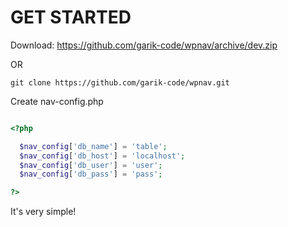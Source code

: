 # GET STARTED

Download: https://github.com/garik-code/wpnav/archive/dev.zip

OR

```
git clone https://github.com/garik-code/wpnav.git
```

Create nav-config.php

``` PHP

<?php

  $nav_config['db_name'] = 'table';
  $nav_config['db_host'] = 'localhost';
  $nav_config['db_user'] = 'user';
  $nav_config['db_pass'] = 'pass';

?>


```

It's very simple!

